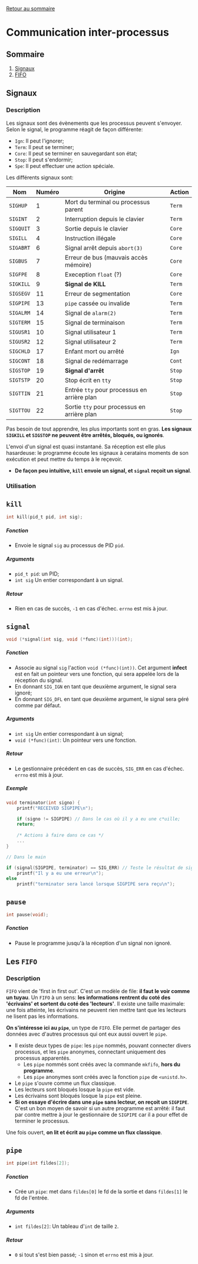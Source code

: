 <a href="http://skutnik.iiens.net/cours/OSS">Retour au sommaire</a>

# Communication inter-processus

## Sommaire

1. [Signaux](#signaux)
2. [FIFO](#fifo)


## <a name="signaux"></a>Signaux

### Description

Les signaux sont des évènements que les processus peuvent s'envoyer. Selon le signal, le programme réagit de façon différente:

- `Ign`: Il peut l'ignorer;
- `Term`: Il peut se terminer;
- `Core`: Il peut se terminer en sauvegardant son état;
- `Stop`: Il peut s'endormir;
- `Spe`: Il peut effectuer une action spéciale.

Les différents signaux sont:

| Nom	      | Numéro | Origine				    | Action    |
|-------------|--------|--------------------------------------------|-----------|
| `SIGHUP`    | 1      | Mort du terminal ou processus parent	    | `Term`	|
| `SIGINT`    | 2      | Interruption depuis le clavier		    | `Term`	|
| `SIGQUIT`   | 3      | Sortie depuis le clavier		    | `Core`	|
| `SIGILL`    | 4      | Instruction illégale			    | `Core`	|
| `SIGABRT`   | 6      | Signal arrêt depuis `abort(3)`		    | `Core`	|
| `SIGBUS`    | 7      | Erreur de bus (mauvais accès mémoire)	    | `Core`	|
| `SIGFPE`    | 8      | Exeception `float` (?)			    | `Core`	|
| `SIGKILL`   | 9      | __Signal de KILL__			    | `Term`	|
| `SIGSEGV`   | 11     | Erreur de segmentation			    | `Core`	|
| `SIGPIPE`   | 13     | `pipe` cassée ou invalide		    | `Term`	|
| `SIGALRM`   | 14     | Signal de `alarm(2)`			    | `Term`	|
| `SIGTERM`   | 15     | Signal de terminaison			    | `Term`	|
| `SIGUSR1`   | 10     | Signal utilisateur 1	        	    | `Term`	|
| `SIGUSR2`   | 12     | Signal utilisateur 2			    | `Term`	|
| `SIGCHLD`   | 17     | Enfant mort ou arrêté			    | `Ign`	|
| `SIGCONT`   | 18     | Signal de redémarrage			    | `Cont`	|
| `SIGSTOP`   | 19     | __Signal d'arrêt__			    | `Stop`	|
| `SIGTSTP`   | 20     | Stop écrit en `tty`			    | `Stop`	|
| `SIGTTIN`   | 21     | Entrée `tty` pour processus en arrière plan| `Stop`	|
| `SIGTTOU`   | 22     | Sortie `tty` pour processus en arrière plan| `Stop`	|

Pas besoin de tout apprendre, les plus importants sont en gras. __Les signaux `SIGKILL` et `SIGSTOP` ne peuvent être arrêtés, bloqués, ou ignorés__.

L'envoi d'un signal est quasi instantané. Sa réception est elle plus hasardeuse: le programme écoute les signaux à ceratains moments de son exécution et peut mettre du temps à le reçevoir.

- __De façon peu intuitive, `kill` envoie un signal, et `signal` reçoit un signal__.

### Utilisation

## `kill`

```c
int kill(pid_t pid, int sig);
```

##### Fonction
- Envoie le signal `sig` au processus de PID `pid`.

##### Arguments
- `pid_t pid`: un PID;
- `int sig` Un entier correspondant à un signal.

##### Retour
- Rien en cas de succès, `-1` en cas d'échec. `errno` est mis à jour.

## `signal`

```c
void (*signal(int sig, void (*func)(int)))(int);
```

##### Fonction
- Associe au signal `sig` l'action `void (*func)(int))`. Cet argument __infect__ est en fait un pointeur vers une fonction, qui sera appelée lors de la réception du signal.
- En donnant `SIG_IGN` en tant que deuxième argument, le signal sera ignoré;
- En donnant `SIG_DFL` en tant que deuxième argument, le signal sera géré comme par défaut.

##### Arguments
- `int sig` Un entier correspondant à un signal;
- `void (*func)(int)`: Un pointeur vers une fonction.

##### Retour
- Le gestionnaire précédent en cas de succès, `SIG_ERR` en cas d'échec. `errno` est mis à jour.

##### Exemple

```c
void terminator(int signo) {
    printf("RECEIVED SIGPIPE\n");

    if (signo != SIGPIPE) // Dans le cas où il y a eu une c*uille;
	return;
    
    /* Actions à faire dans ce cas */
    ...
}

// Dans le main

if (signal(SIGPIPE, terminator) == SIG_ERR) // Teste le résultat de signal
    printf("Il y a eu une erreur\n");
else
    printf("terminator sera lancé lorsque SIGPIPE sera reçu\n");
```

## `pause`

```c
int pause(void);
```

##### Fonction
- Pause le programme jusqu'à la réception d'un signal non ignoré.

## <a name="fifo"></a>Les __`FIFO`__

### Description

`FIFO` vient de 'first in first out'. C'est un modèle de file: __il faut le voir comme un tuyau__. Un `FIFO` à un sens: __les informations rentrent du coté des 'écrivains' et sortent du coté des 'lecteurs'__. Il existe une taille maximale: une fois atteinte, les écrivains ne peuvent rien mettre tant que les lecteurs ne lisent pas les informations.

__On s'intéresse ici au `pipe`__, un type de `FIFO`. Elle permet de partager des données avec d'autres processus qui ont eux aussi ouvert le `pipe`.

- Il existe deux types de `pipe`: les `pipe` nommés, pouvant connecter divers processus, et les `pipe` anonymes, connectant uniquement des processus apparentés.
    + Les `pipe` nommés sont créés avec la commande `mkfifo`, __hors du programme__.
    + Les `pipe` anonymes sont créés avec la fonction `pipe` de `<unistd.h>`.
- Le `pipe` s'ouvre comme un flux classique.
- Les lecteurs sont bloqués losque la `pipe` est vide.
- Les écrivains sont bloqués losque la `pipe` est pleine.
- __Si on essaye d'écrire dans une `pipe` sans lecteur, on reçoit un `SIGPIPE`__. C'est un bon moyen de savoir si un autre programme est arrêté: il faut par contre mettre à jour le gestionnaire de `SIGPIPE` car il a pour effet de terminer le processus.

Une fois ouvert, __on lit et écrit au `pipe` comme un flux classique__.

## `pipe`

```c
int pipe(int fildes[2]);
```

##### Fonction
- Crée un `pipe`: met dans `fildes[0]` le fd de la sortie et dans `fildes[1]` le fd de l'entrée.

##### Arguments
- `int fildes[2]`: Un tableau d'`int` de taille `2`.

##### Retour
-  `0` si tout s'est bien passé; `-1` sinon et `errno` est mis à jour.
